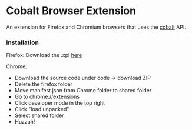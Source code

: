 # Cobalt Browser Extension
An extension for Firefox and Chromium browsers that uses the [cobalt](https://cobalt.tools/) API.

### Installation
Firefox: Download the .xpi [here](https://files.catbox.moe/meofpn.xpi)

Chrome:
- Download the source code under code -> download ZIP
- Delete the firefox folder
- Move manifest.json from Chrome folder to shared folder
- Go to chrome://extensions
- Click developer mode in the top right
- Click "load unpacked"
- Select shared folder
- Huzzah!
